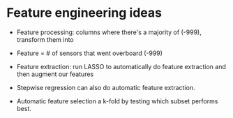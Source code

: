 # Feature engineering ideas

- Feature processing: columns where there's a majority of (-999), transform them into 

- Feature = # of sensors that went overboard (-999)

- Feature extraction: run LASSO to automatically do feature extraction and then augment our features

- Stepwise regression can also do automatic feature extraction.

- Automatic feature selection a k-fold by testing which subset performs best.

